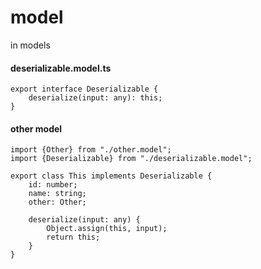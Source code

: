 # model

in models

#### deserializable.model.ts
```
export interface Deserializable {
    deserialize(input: any): this;
}
```

#### other model
```
import {Other} from "./other.model";
import {Deserializable} from "./deserializable.model";

export class This implements Deserializable {
    id: number;
    name: string;
    other: Other;

    deserialize(input: any) {
        Object.assign(this, input);
        return this;
    }
}

```
